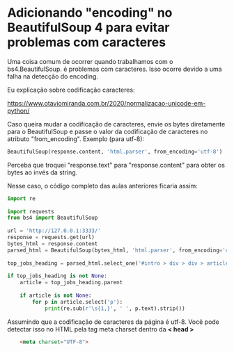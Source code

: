 # Adicionando "encoding" no BeautifulSoup 4 para evitar problemas com caracteres

Uma coisa comum de ocorrer quando trabalhamos com o bs4.BeautifulSoup. é problemas com caracteres. Isso ocorre devido a uma falha na detecção do encoding.

Eu explicação sobre codificação caracteres:

https://www.otaviomiranda.com.br/2020/normalizacao-unicode-em-python/

Caso queira mudar a codificação de caracteres, envie os bytes diretamente para o BeautifulSoup e passe o valor da codificação de caracteres no atributo "from_encoding". Exemplo (para utf-8):

````python
BeautifulSoup(response.content, 'html.parser', from_encoding='utf-8')
````

Perceba que troquei "response.text" para "response.content" para obter os bytes ao invés da string.

Nesse caso, o código completo das aulas anteriores ficaria assim:

````python
import re
 
import requests
from bs4 import BeautifulSoup
 
url = 'http://127.0.0.1:3333/'
response = requests.get(url)
bytes_html = response.content
parsed_html = BeautifulSoup(bytes_html, 'html.parser', from_encoding='utf-8')
 
top_jobs_heading = parsed_html.select_one('#intro > div > div > article > h2')
 
if top_jobs_heading is not None:
    article = top_jobs_heading.parent
 
    if article is not None:
        for p in article.select('p'):
            print(re.sub(r'\s{1,}', ' ', p.text).strip())
````

Assumindo que a codificação de caracteres da página é utf-8.
Você pode detectar isso no HTML pela tag meta charset dentro da
**< head >**
````html
    <meta charset="UTF-8">
````